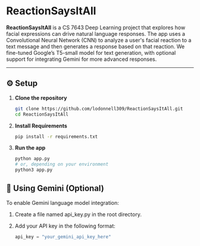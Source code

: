 # ReactionSaysItAll

**ReactionSaysItAll** is a CS 7643 Deep Learning project that explores how facial expressions can drive natural language responses. The app uses a Convolutional Neural Network (CNN) to analyze a user's facial reaction to a text message and then generates a response based on that reaction. We fine-tuned Google’s T5-small model for text generation, with optional support for integrating Gemini for more advanced responses.

---

## ⚙️ Setup

1. **Clone the repository**

   ```bash
   git clone https://github.com/lodonnell309/ReactionSaysItAll.git
   cd ReactionSaysItAll

2. **Install Requirements**
   ```bash 
   pip install -r requirements.txt

3. **Run the app**
   ```bash
   python app.py
   # or, depending on your environment
   python3 app.py
   
## 🔐 Using Gemini (Optional)
To enable Gemini language model integration:

1. Create a file named api_key.py in the root directory.

2. Add your API key in the following format:
   ```python
   api_key = "your_gemini_api_key_here"